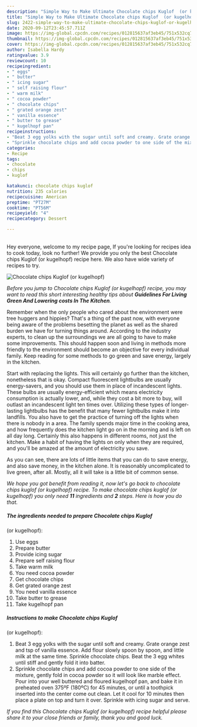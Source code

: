 ```yaml
---
description: "Simple Way to Make Ultimate Chocolate chips Kuglof  (or kugelhopf)"
title: "Simple Way to Make Ultimate Chocolate chips Kuglof  (or kugelhopf)"
slug: 2422-simple-way-to-make-ultimate-chocolate-chips-kuglof-or-kugelhopf
date: 2020-09-12T23:45:57.711Z
image: https://img-global.cpcdn.com/recipes/012815637af3eb45/751x532cq70/chocolate-chips-kuglof-or-kugelhopf-recipe-main-photo.jpg
thumbnail: https://img-global.cpcdn.com/recipes/012815637af3eb45/751x532cq70/chocolate-chips-kuglof-or-kugelhopf-recipe-main-photo.jpg
cover: https://img-global.cpcdn.com/recipes/012815637af3eb45/751x532cq70/chocolate-chips-kuglof-or-kugelhopf-recipe-main-photo.jpg
author: Isabella Hardy
ratingvalue: 3.9
reviewcount: 10
recipeingredient:
- " eggs"
- " butter"
- " icing sugar"
- " self raising flour"
- " warm milk"
- " cocoa powder"
- " chocolate chips"
- " grated orange zest"
- " vanilla essence"
- " butter to grease"
- " kugelhopf pan"
recipeinstructions:
- "Beat 3 egg yolks with the sugar until soft and creamy. Grate orange zest and tsp of vanilla essence. Add flour slowly spoon by spoon, and little milk at the same time. Sprinkle chocolate chips. Beat the 3 egg whites until stiff and gently fold it into batter."
- "Sprinkle chocolate chips and add cocoa powder to one side of the mixture, gently fold in cocoa powder so it will look like marble effect. Pour into your well buttered and floured kugelhopf pan, and bake it in preheated oven 375ºF (180ºC) for 45 minutes, or until a toothpick inserted into the center come out clean. Let it cool for 10 minutes then place a plate on top and turn it over. Sprinkle with icing sugar and serve."
categories:
- Recipe
tags:
- chocolate
- chips
- kuglof

katakunci: chocolate chips kuglof 
nutrition: 235 calories
recipecuisine: American
preptime: "PT27M"
cooktime: "PT56M"
recipeyield: "4"
recipecategory: Dessert

---
```

<br>
Hey everyone, welcome to my recipe page, If you're looking for recipes idea to cook today, look no further! We provide you only the best Chocolate chips Kuglof
 (or kugelhopf) recipe here. We also have wide variety of recipes to try.
<br>


![Chocolate chips Kuglof
 (or kugelhopf)](https://img-global.cpcdn.com/recipes/012815637af3eb45/751x532cq70/chocolate-chips-kuglof-or-kugelhopf-recipe-main-photo.jpg)

<i>Before you jump to Chocolate chips Kuglof
 (or kugelhopf) recipe, you may want to read this short interesting healthy tips about 
<strong>Guidelines For Living Green And Lowering costs In The Kitchen</strong>.</i>
</br>

Remember when the only people who cared about the environment were tree huggers and hippies? That's a thing of the past now, with everyone being aware of the problems besetting the planet as well as the shared burden we have for turning things around. According to the industry experts, to clean up the surroundings we are all going to have to make some improvements. This should happen soon and living in methods more friendly to the environment should become an objective for every individual family. Keep reading for some methods to go green and save energy, largely in the kitchen.

Start with replacing the lights. This will certainly go further than the kitchen, nonetheless that is okay. Compact fluorescent lightbulbs are usually energy-savers, and you should use them in place of incandescent lights. These bulbs are usually energy-efficient which means electricity consumption is actually lower, and, while they cost a bit more to buy, will outlast an incandescent light ten times over. Utilizing these types of longer-lasting lightbulbs has the benefit that many fewer lightbulbs make it into landfills. You also have to get the practice of turning off the lights when there is nobody in a area. The family spends major time in the cooking area, and how frequently does the kitchen light go on in the morning and is left on all day long. Certainly this also happens in different rooms, not just the kitchen. Make a habit of having the lights on only when they are required, and you'll be amazed at the amount of electricity you save.

As you can see, there are lots of little items that you can do to save energy, and also save money, in the kitchen alone. It is reasonably uncomplicated to live green, after all. Mostly, all it will take is a little bit of common sense.


<i>We hope you got benefit from reading it, now let's go back to chocolate chips kuglof
 (or kugelhopf) recipe. To make chocolate chips kuglof
 (or kugelhopf) you only need <strong>11</strong> ingredients and <strong>2</strong> steps. Here is how you do that.
</i>

##### The ingredients needed to prepare Chocolate chips Kuglof
 (or kugelhopf):

1. Use  eggs
1. Prepare  butter
1. Provide  icing sugar
1. Prepare  self raising flour
1. Take  warm milk
1. You need  cocoa powder
1. Get  chocolate chips
1. Get  grated orange zest
1. You need  vanilla essence
1. Take  butter to grease
1. Take  kugelhopf pan


##### Instructions to make Chocolate chips Kuglof
 (or kugelhopf):

1. Beat 3 egg yolks with the sugar until soft and creamy. Grate orange zest and tsp of vanilla essence. Add flour slowly spoon by spoon, and little milk at the same time. Sprinkle chocolate chips. Beat the 3 egg whites until stiff and gently fold it into batter.
1. Sprinkle chocolate chips and add cocoa powder to one side of the mixture, gently fold in cocoa powder so it will look like marble effect. Pour into your well buttered and floured kugelhopf pan, and bake it in preheated oven 375ºF (180ºC) for 45 minutes, or until a toothpick inserted into the center come out clean. Let it cool for 10 minutes then place a plate on top and turn it over. Sprinkle with icing sugar and serve.


<i>If you find this Chocolate chips Kuglof
 (or kugelhopf) recipe helpful please share it to your close friends or family, thank you and good luck.</i>
